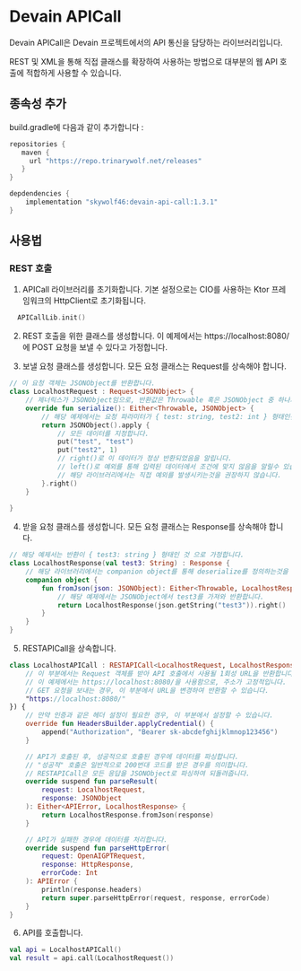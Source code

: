 # Devain APICall

Devain APICall은 Devain 프로젝트에서의 API 통신을 담당하는 라이브러리입니다.

REST 및 XML을 통해 직접 클래스를 확장하여 사용하는 방법으로 대부분의 웹 API 호출에 적합하게 사용할 수 있습니다.

## 종속성 추가
build.gradle에 다음과 같이 추가합니다 :

```groovy
repositories {
   maven {
     url "https://repo.trinarywolf.net/releases" 
   }
}

depdendencies {
    implementation "skywolf46:devain-api-call:1.3.1"
}
```

## 사용법

### REST 호출

1. APICall 라이브러리를 초기화합니다. 기본 설정으로는 CIO를 사용하는 Ktor 프레임워크의 HttpClient로 초기화됩니다.

```kotlin
  APICallLib.init()
```

2. REST 호출을 위한 클래스를 생성합니다.
   이 예제에서는 https://localhost:8080/ 에 POST 요청을 보낼 수 있다고 가정합니다.<br>

3. 보낼 요청 클래스를 생성합니다. 모든 요청 클래스는 Request를 상속해야 합니다.

```kotlin
// 이 요청 객체는 JSONObject를 반환합니다.
class LocalhostRequest : Request<JSONObject> {
    // 제너릭스가 JSONObject임으로, 반환값은 Throwable 혹은 JSONObject 중 하나가 됩니다.
    override fun serialize(): Either<Throwable, JSONObject> {
        // 해당 예제에서는 요청 파라미터가 { test: string, test2: int } 형태인것으로 가정합니다.
        return JSONObject().apply {
            // 모든 데이터를 지정합니다.
            put("test", "test")
            put("test2", 1)
            // right()로 이 데이터가 정상 반환되었음을 알립니다.
            // left()로 예외를 통해 입력된 데이터에서 조건에 맞지 않음을 알릴수 있습니다.
            // 해당 라이브러리에서는 직접 예외를 발생시키는것을 권장하지 않습니다.
        }.right()
    }
    
}
```

4. 받을 요청 클래스를 생성합니다. 모든 요청 클래스는 Response를 상속해야 합니다.

```kotlin
// 해당 예제서는 반환이 { test3: string } 형태인 것 으로 가정합니다.
class LocalhostResponse(val test3: String) : Response {
    // 해당 라이브러리에서는 companion object를 통해 deserialize를 정의하는것을 권장합니다.
    companion object {
        fun fromJson(json: JSONObject): Either<Throwable, LocalhostResponse> {
            // 해당 예제에서는 JSONObject에서 test3를 가져와 반환합니다.
            return LocalhostResponse(json.getString("test3")).right()
        }
    }
}
```

5. RESTAPICall을 상속합니다.

```kotlin
class LocalhostAPICall : RESTAPICall<LocalhostRequest, LocalhostResponse>({ request ->
    // 이 부분에서는 Request 객체를 받아 API 호출에서 사용될 1회성 URL을 반환합니다.
    // 이 예제에서는 https://localhost:8080/을 사용함으로, 주소가 고정적입니다.
    // GET 요청을 보내는 경우, 이 부분에서 URL을 변경하여 반환할 수 있습니다.
    "https://localhost:8080/"
}) {
    // 만약 인증과 같은 헤더 설정이 필요한 경우, 이 부분에서 설정할 수 있습니다.
    override fun HeadersBuilder.applyCredential() {
        append("Authorization", "Bearer sk-abcdefghijklmnop123456")
    }

    // API가 호출된 후, 성공적으로 호출된 경우에 데이터를 파싱합니다.
    // "성공적" 호출은 일반적으로 200번대 코드를 받은 경우를 의미합니다.
    // RESTAPICall은 모든 응답을 JSONObject로 파싱하여 되돌려줍니다.
    override suspend fun parseResult(
        request: LocalhostRequest,
        response: JSONObject
    ): Either<APIError, LocalhostResponse> {
        return LocalhostResponse.fromJson(response)
    }

    // API가 실패한 경우에 데이터를 처리합니다.
    override suspend fun parseHttpError(
        request: OpenAIGPTRequest,
        response: HttpResponse,
        errorCode: Int
    ): APIError {
        println(response.headers)
        return super.parseHttpError(request, response, errorCode)
    }
}
```

6. API를 호출합니다.

```kotlin
val api = LocalhostAPICall()
val result = api.call(LocalhostRequest())
```